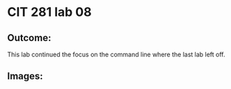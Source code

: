 # CIT 281 lab 08

## Outcome:

This lab continued the focus on the command line where the last lab left off. 

## Images: 


